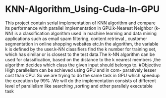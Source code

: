 # KNN-Algorithm_Using-Cuda-In-GPU
This project contain serial implementation of KNN algorithm and compare its performance with parallel implementation in GPU.k-Nearest Neighbor (k-NN) is a classification algorithm
used in machine learning and data mining applications such as
email spam filtering, content retrieval , customer segmentation
in online shopping websites etc.In the algorithm, the variable
k is defined by the user.k-NN classifiers find the k number for
training set, which has similar or is closest to the test data.The
k-NN algorithm can be used for classification, based on the
distance to the k nearest members ,the algorithm decides which
class the given input should belongs to.
#Objective
High parallelism can be achieved using GPU and in com-
paratively lesser cost than CPU.
So we are trying to do the same task in GPU which speedup
the execution by 99% .We will do the implementation consists
of different level of parallelism like searching ,sorting and
other parallely executable task

